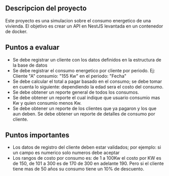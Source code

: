 ## Descripcion del proyecto
Este proyecto es una simulacion sobre el consumo energetico de una vivienda. El objetivo es crear un API en NestJS levantada en un contenedor de docker.

## Puntos a evaluar
- Se debe registrar un cliente con los datos definidos en la estructura de la base de datos
- Se debe registrar el consumo energetico por cliente por periodo. Ej: Cliente "A" consumio: "155 Kw" en el periodo: "Fecha"
- Se debe calcular el total a pagar basado en el consumo; se debe tomar en cuenta lo siguiente: dependiendo la edad sera el costo del consumo.
- Se debe obtener un reporte general de todos los consumos.
- Se debe obtener un reporte el cual indique que usuario consumio mas Kw y quien consumio menos Kw.
- Se debe obtener un reporte de los clientes que ya pagaron y los que aun deben.
Se debe obtener un reporte de detalles de consumo por cliente.

## Puntos importantes
- Los datos de registro del cliente deben estar validados; por ejemplo: si un campo es numerico solo numeros debe aceptar
- Los rangos de costo por consumo es: de 1 a 100Kw el costo por KW es de 150, de 101 a 300 es de 170 de 300 en adelante 190. Pero si el cliente tiene mas de 50 años su consumo tiene un 10% de descuento.